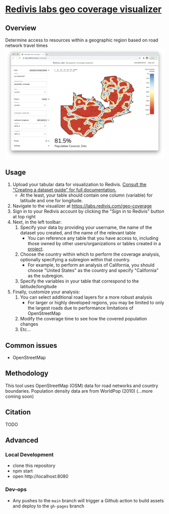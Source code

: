 # [Redivis labs geo coverage visualizer](https://labs.redivis.com/geo-coverage)
## Overview
Determine access to resources within a geographic region based on road network travel times
![Screenshot of tool](/assets/screenshot.png)

## Usage
1. Upload your tabular data for visualization to Redivis. [Consult the "Creating a dataset guide" for full documentation.](https://docs.redivis.com/guides/creating-a-dataset)
    - At the least, your table should contain one column (variable) for latitude and one for longitude.
1. Navigate to the visualizer at https://labs.redivis.com/geo-coverage
1. Sign in to your Redivis account by clicking the "Sign in to Redivis" button at top right
1. Next, in the left toolbar:
    1. Specify your data by providing your username, the name of the dataset you created, and the name of the relevant table
        - You can reference any table that you have access to, including those owned by other users/organizations or tables created in a [project](https://docs.redivis.com/reference/projects).
    1. Choose the country within which to perform the coverage analysis, optionally specifying a subregion within that country.
        - For example, to perform an analysis of California, you should choose "United States" as the country and specify "California" as the subregion.
    1. Specify the variables in your table that correspond to the latitude/longitude
1. Finally, customize your analysis:
    1. You can select additional road layers for a more robust analysis
        - For larger or highly developed regions, you may be limited to only the largest roads due to performance limitations of OpenStreetMap
    1. Modify the coverage time to see how the covered population changes
    1. Etc...


## Common issues
- OpenStreetMap

## Methodology
This tool uses OpenStreetMap (OSM) data for road networks and country boundaries. Population density data are from WorldPop (2010)
(...more coming soon)

## Citation
TODO

## Advanced
### Local Development
- clone this repository
- npm start
- open http://localhost:8080

### Dev-ops
- Any pushes to the `main` branch will trigger a Github action to build assets and deploy to the `gh-pages` branch